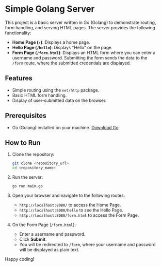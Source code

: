 # Simple Golang Server

This project is a basic server written in Go (Golang) to demonstrate routing, form handling, and serving HTML pages. The server provides the following functionality:

- **Home Page (`/`)**: Displays a home page.
- **Hello Page (`/hello`)**: Displays "Hello" on the page.
- **Form Page (`/form.html`)**: Displays an HTML form where you can enter a username and password. Submitting the form sends the data to the `/form` route, where the submitted credentials are displayed.

## Features

- Simple routing using the `net/http` package.
- Basic HTML form handling.
- Display of user-submitted data on the browser.

## Prerequisites

- Go (Golang) installed on your machine. [Download Go](https://go.dev/dl/)

## How to Run

1. Clone the repository:
   ```bash
   git clone <repository_url>
   cd <repository_name>
   ```

2. Run the server:
   ```bash
   go run main.go
   ```

3. Open your browser and navigate to the following routes:

   - `http://localhost:8080/` to access the Home Page.
   - `http://localhost:8080/hello` to see the Hello Page.
   - `http://localhost:8080/form.html` to access the Form Page.

4. On the Form Page (`/form.html`):
   - Enter a username and password.
   - Click **Submit**.
   - You will be redirected to `/form`, where your username and password will be displayed as plain text.



Happy coding!
